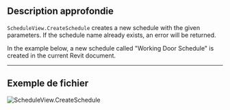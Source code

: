 ## Description approfondie
`ScheduleView.CreateSchedule` creates a new schedule with the given parameters. If the schedule name already exists, an error will be returned.

In the example below, a new schedule called "Working Door Schedule" is created in the current Revit document.
___
## Exemple de fichier

![ScheduleView.CreateSchedule](./Revit.Elements.Views.ScheduleView.CreateSchedule_img.jpg)
